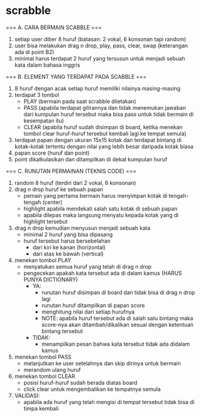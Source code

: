# scrabble

=== A. CARA BERMAIN SCABBLE ===
1. setiap user diber 8 huruf (batasan: 2 vokal, 6 konsonan tapi random)
2. user bisa melakukan drag n drop, play, pass, clear, swap (keterangan ada di point B2)
3. minimal harus terdapat 2 huruf yang tersusun untuk menjadi sebuah kata dalam bahasa inggris

=== B. ELEMENT YANG TERDAPAT PADA SCABBLE ===
1. 8 huruf dengan acak setiap huruf memiliki nilainya masing-masing
2. terdapat 3 tombol
    - PLAY (bermain pada saat scrabble diletakan)
    - PASS (apabila terdapat gilirannya dan tidak menemukan jawaban dari kumpulan huruf tersebut maka bisa pass untuk tidak bermain di kesempatan itu)
    - CLEAR (apabila huruf sudah disimpan di board, ketika menekan tombol clear huruf-huruf tersebut kembali lagi ke tempat semula)
3. terdapat papan dengan ukuran 15x15 kotak dan terdapat bintang di kotak-kotak tertentu dengan nilai yang lebih besar daripada kotak biasa
4. papan score (huruf dan point)
5. point dikalkulasikan dan ditampilkan di dekat kumpulan huruf 

=== C. RUNUTAN PERMAINAN (TEKNIS CODE) ===
1. random 8 huruf (terdiri dari 2 vokal, 6 konsonan)
2. drag n drop huruf ke sebuah papan
    - pemain yang pertama bermain harus menyimpan kotak di tengah-tengah (center) 
    - highlight apabila mendekati salah satu kotak di sebuah papan
    - apabila dilepas maka langsung menyatu kepada kotak yang di highlight tersebut
3. drag n drop kemudian menyusun menjadi sebuah kata
    - minimal 2 huruf yang bisa dipasang
    - huruf tersebut harus bersebelahan
        - dari kiri ke kanan (horizontal)
        - dari atas ke bawah (vertical)
4. menekan tombol PLAY
    - menyatukan semua huruf yang telah di drag n drop
    - pengecekan apakah kata tersebut ada di dalam kamus (HARUS PUNYA DICTIONARY)
        - YA:
            - runutan huruf disimpan di board dan tidak bisa di drag n drop lagi
            - runutan huruf ditampilkan di papan score
            - menghitung nilai dari setiap hurufnya
            - NOTE: apabila huruf tersebut ada di salah satu bintang maka score-nya akan ditambah/dikalikan sesuai dengan ketentuan bintang tersebut
        - TIDAK:
            - menampilkan pesan bahwa kata tersebut tidak ada didalam kamus
5. menekan tombol PASS
    - melanjutkan ke user setelahnya dan skip dirinya untuk bermain
    - merandom ulang huruf
6. menekan tombol CLEAR
    - posisi huruf-huruf sudah berada diatas board
    - click clear untuk mengembalikan ke tempatnya semula
7. VALIDASI:
    - apabila ada huruf yang telah mengisi di tempat tersebut tidak bisa di timpa kembali